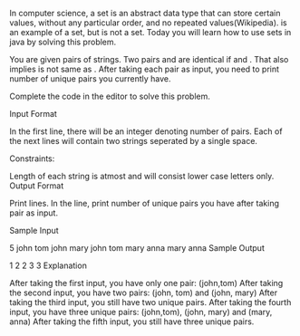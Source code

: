In computer science, a set is an abstract data type that can store certain values, without any particular order, and no repeated values(Wikipedia).  is an example of a set, but  is not a set. Today you will learn how to use sets in java by solving this problem.

You are given  pairs of strings. Two pairs  and  are identical if  and . That also implies  is not same as . After taking each pair as input, you need to print number of unique pairs you currently have.

Complete the code in the editor to solve this problem.

Input Format

In the first line, there will be an integer  denoting number of pairs. Each of the next  lines will contain two strings seperated by a single space.

Constraints:

Length of each string is atmost  and will consist lower case letters only.
Output Format

Print  lines. In the  line, print number of unique pairs you have after taking  pair as input.

Sample Input

5
john tom
john mary
john tom
mary anna
mary anna
Sample Output

1
2
2
3
3
Explanation

After taking the first input, you have only one pair: (john,tom)
After taking the second input, you have two pairs: (john, tom) and (john, mary)
After taking the third input, you still have two unique pairs.
After taking the fourth input, you have three unique pairs: (john,tom), (john, mary) and (mary, anna)
After taking the fifth input, you still have three unique pairs.
